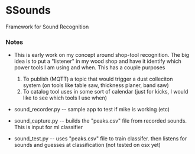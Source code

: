 # SSounds
Framework for Sound Recognition


### Notes
* This is early work on my concept around shop-tool recognition.   The big idea is to put a "listener" in my wood shop and have it identify which power tools I am using and when.  This has a couple purposes
  1. To publish (MQTT) a topic that would trigger a dust colleciton system (on tools like table saw, thickness planer, band saw)
  1. To catalog tool uses in some sort of calendar (just for kicks, I would like to see which tools I use when)

* sound_recorder.py -- sample app to test if mike is working (etc)
* sound_capture.py -- builds the "peaks.csv" file from recorded sounds.  This is input for ml classifier
* sound_test.py -- uses "peaks.csv" file to train classifer. then listens for sounds and guesses at classification (not tested on osx yet)


